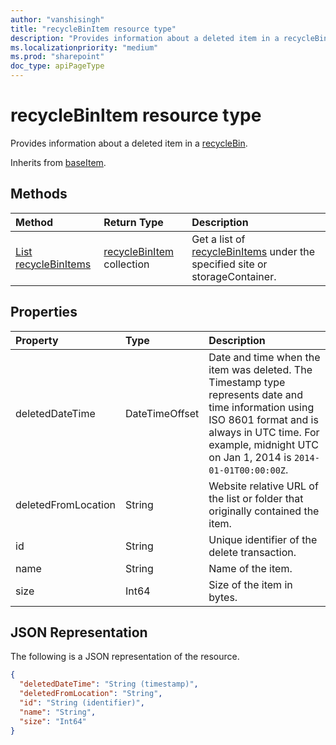 ```yaml
---
author: "vanshisingh"
title: "recycleBinItem resource type"
description: "Provides information about a deleted item in a recycleBin."
ms.localizationpriority: "medium"
ms.prod: "sharepoint"
doc_type: apiPageType
---
```


# recycleBinItem resource type

Provides information about a deleted item in a [recycleBin](recyclebin.md).

Inherits from [baseItem](baseitem.md).

## Methods

| Method                                                  | Return Type                                                 | Description                                                                                                   |
|:--------------------------------------------------------|:------------------------------------------------------------|:--------------------------------------------------------------------------------------------------------------|
| [List recycleBinItems](../api/recyclebin-list-items.md) | [recycleBinItem](../resources/recyclebinitem.md) collection | Get a list of [recycleBinItems](../resources/recyclebinitem.md) under the specified site or storageContainer. |

## Properties

| Property            | Type           | Description                                                                                                                                                                                                           |
|:--------------------|:---------------|:----------------------------------------------------------------------------------------------------------------------------------------------------------------------------------------------------------------------|
| deletedDateTime     | DateTimeOffset | Date and time when the item was deleted. The Timestamp type represents date and time information using ISO 8601 format and is always in UTC time. For example, midnight UTC on Jan 1, 2014 is `2014-01-01T00:00:00Z`. |
| deletedFromLocation | String         | Website relative URL of the list or folder that originally contained the item.                                                                                                                                        |
| id                  | String         | Unique identifier of the delete transaction.                                                                                                                                                                          |
| name                | String         | Name of the item.                                                                                                                                                                                                     |
| size                | Int64          | Size of the item in bytes.                                                                                                                                                                                            |


## JSON Representation

The following is a JSON representation of the resource.

<!-- {
  "blockType": "resource",
  "keyProperty": "id",
  "baseType": "microsoft.graph.baseItem",
  "@odata.type": "microsoft.graph.recycleBinItem",
  "optionalProperties": []
}-->

```json
{
  "deletedDateTime": "String (timestamp)",
  "deletedFromLocation": "String",
  "id": "String (identifier)",
  "name": "String",
  "size": "Int64"
}
```



<!-- {
"type": "#page.annotation",
"description": "The RecycleBinItem resource returns information about a deletion event and its associated resource.",
"keywords": "recycle,bin,recyclebin,delete ",
"createdBy": "API Clinic",
"section": "documentation"
}-->


